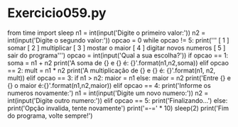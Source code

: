 # Exercicio059.py

from  time import sleep
n1 = int(input('Digite o primeiro valor:'))
n2 = int(input('Digite o segundo valor:'))
opcao = 0
while opcao != 5:
    print('''    [ 1 ] somar
    [ 2 ] multiplicar
    [ 3 ] mostar o maior
    [ 4 ] digitar novos numeros
    [ 5 ] sair do programa''')
    opcao = int(input('Qual a sua escolha?'))
    if opcao == 1:
        soma = n1 + n2
        print('A soma de {} e {} é: {}'.format(n1,n2,soma))
    elif opcao == 2:
        mult = n1 * n2
        print('A multiplicação de {} e {} é: {}'.format(n1, n2, mult))
    elif opcao == 3:
        if n1 > n2:
            maior = n1
        else:
            maior = n2
        print('Entre {} e {} o maior é:{}'.format(n1,n2,maior))
    elif opcao == 4:
        print('Informe os numeros novamente:')
        n1 = int(input('Digite um novo numero:'))
        n2 = int(input('Digite outro numero:'))
    elif opcao == 5:
        print('Finalizando...')
    else:
        print('Opção invalida, tente novamente')
    print('=-=' * 10)
    sleep(2)
print('Fim do programa, volte sempre!')
